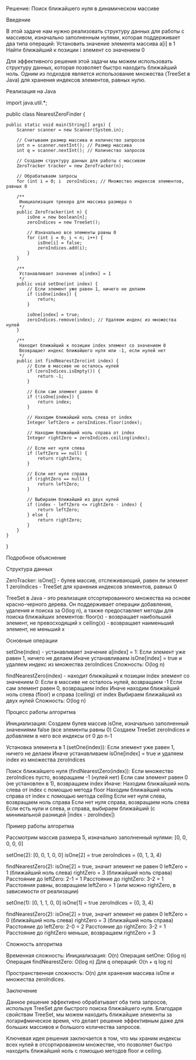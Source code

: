 Решение: Поиск ближайшего нуля в динамическом массиве

Введение

В этой задаче нам нужно реализовать структуру данных для работы с массивом, изначально заполненным нулями, которая поддерживает два типа операций:
Установить значение элемента массива a[i] в 1
Найти ближайший к позиции i элемент со значением 0

Для эффективного решения этой задачи мы можем использовать структуру данных, которая позволяет быстро находить ближайший ноль. Одним из подходов является использование множества (TreeSet в Java) для хранения индексов элементов, равных нулю.

Реализация на Java

import java.util.*;

public class NearestZeroFinder {

    public static void main(String[] args) {
        Scanner scanner = new Scanner(System.in);
        
        // Считываем размер массива и количество запросов
        int n = scanner.nextInt(); // Размер массива
        int q = scanner.nextInt(); // Количество запросов
        
        // Создаем структуру данных для работы с массивом
        ZeroTracker tracker = new ZeroTracker(n);
        
        // Обрабатываем запросы
        for (int i = 0; i  zeroIndices; // Множество индексов элементов, равных 0
        
        /**
         Инициализация трекера для массива размера n
         */
        public ZeroTracker(int n) {
            isOne = new boolean[n];
            zeroIndices = new TreeSet();
            
            // Изначально все элементы равны 0
            for (int i = 0; i < n; i++) {
                isOne[i] = false;
                zeroIndices.add(i);
            }
        }
        
        /**
         Устанавливает значение a[index] = 1
         */
        public void setOne(int index) {
            // Если элемент уже равен 1, ничего не делаем
            if (isOne[index]) {
                return;
            }
            
            isOne[index] = true;
            zeroIndices.remove(index); // Удаляем индекс из множества нулей
        }
        
        /**
         Находит ближайший к позиции index элемент со значением 0
         Возвращает индекс ближайшего нуля или -1, если нулей нет
         */
        public int findNearestZero(int index) {
            // Если в массиве не осталось нулей
            if (zeroIndices.isEmpty()) {
                return -1;
            }
            
            // Если сам элемент равен 0
            if (!isOne[index]) {
                return index;
            }
            
            // Находим ближайший ноль слева от index
            Integer leftZero = zeroIndices.floor(index);
            
            // Находим ближайший ноль справа от index
            Integer rightZero = zeroIndices.ceiling(index);
            
            // Если нет нуля слева
            if (leftZero == null) {
                return rightZero;
            }
            
            // Если нет нуля справа
            if (rightZero == null) {
                return leftZero;
            }
            
            // Выбираем ближайший из двух нулей
            if (index - leftZero <= rightZero - index) {
                return leftZero;
            } else {
                return rightZero;
            }
        }
    }
}

Подробное объяснение

Структура данных

ZeroTracker:
isOne[] - булев массив, отслеживающий, равен ли элемент 1
zeroIndices - TreeSet для хранения индексов элементов, равных 0

TreeSet в Java - это реализация отсортированного множества на основе красно-черного дерева. Он поддерживает операции добавления, удаления и поиска за O(log n), а также предоставляет методы для поиска ближайших элементов:
floor(x) - возвращает наибольший элемент, не превосходящий x
ceiling(x) - возвращает наименьший элемент, не меньший x

Основные операции

setOne(index) - устанавливает значение a[index] = 1:
Если элемент уже равен 1, ничего не делаем
Иначе устанавливаем isOne[index] = true и удаляем индекс из множества zeroIndices
Сложность: O(log n)

findNearestZero(index) - находит ближайший к позиции index элемент со значением 0:
Если в массиве не осталось нулей, возвращаем -1
Если сам элемент равен 0, возвращаем index
Иначе находим ближайший ноль слева (floor) и справа (ceiling) от index
Выбираем ближайший из двух нулей
Сложность: O(log n)

Процесс работы алгоритма

Инициализация:
Создаем булев массив isOne, изначально заполненный значениями false (все элементы равны 0)
Создаем TreeSet zeroIndices и добавляем в него все индексы от 0 до n-1

Установка элемента в 1 (setOne(index)):
Если элемент уже равен 1, ничего не делаем
Иначе устанавливаем isOne[index] = true и удаляем index из множества zeroIndices

Поиск ближайшего нуля (findNearestZero(index)):
Если множество zeroIndices пусто, возвращаем -1 (нулей нет)
Если сам элемент равен 0 (не установлен в 1), возвращаем index
Иначе:
Находим ближайший ноль слева от index с помощью метода floor
Находим ближайший ноль справа от index с помощью метода ceiling
Если нет нуля слева, возвращаем ноль справа
Если нет нуля справа, возвращаем ноль слева
Если есть нули и слева, и справа, выбираем ближайший (с минимальной разницей |index - zeroIndex|)

Пример работы алгоритма

Рассмотрим массив размера 5, изначально заполненный нулями: [0, 0, 0, 0, 0]

setOne(2): [0, 0, 1, 0, 0]
isOne[2] = true
zeroIndices = {0, 1, 3, 4}

findNearestZero(2):
isOne[2] = true, значит элемент не равен 0
leftZero = 1 (ближайший ноль слева)
rightZero = 3 (ближайший ноль справа)
Расстояние до leftZero: 2-1 = 1
Расстояние до rightZero: 3-2 = 1
Расстояния равны, возвращаем leftZero = 1 (или можно rightZero, в зависимости от реализации)

setOne(1): [0, 1, 1, 0, 0]
isOne[1] = true
zeroIndices = {0, 3, 4}

findNearestZero(2):
isOne[2] = true, значит элемент не равен 0
leftZero = 0 (ближайший ноль слева)
rightZero = 3 (ближайший ноль справа)
Расстояние до leftZero: 2-0 = 2
Расстояние до rightZero: 3-2 = 1
Расстояние до rightZero меньше, возвращаем rightZero = 3

Сложность алгоритма

Временная сложность:
Инициализация: O(n)
Операция setOne: O(log n)
Операция findNearestZero: O(log n)
Для q операций: O(n + q log n)

Пространственная сложность: O(n) для хранения массива isOne и множества zeroIndices.

Заключение

Данное решение эффективно обрабатывает оба типа запросов, используя TreeSet для быстрого поиска ближайшего нуля. Благодаря свойствам TreeSet, мы можем находить ближайшие элементы за логарифмическое время, что делает решение эффективным даже для больших массивов и большого количества запросов.

Ключевая идея решения заключается в том, что мы храним индексы всех нулей в отсортированном множестве, что позволяет быстро находить ближайший ноль с помощью методов floor и ceiling.